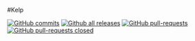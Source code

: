 #Kelp 

[![GitHub commits](https://img.shields.io/github/commits-since/PXAV/kelp/v1.0.0.svg)](https://GitHub.com/PXAV/kelp/commit/)
[![Github all releases](https://img.shields.io/github/downloads/Naereen/StrapDown.js/total.svg)](https://GitHub.com/Naereen/StrapDown.js/releases/)
[![GitHub pull-requests](https://img.shields.io/github/issues-pr/PXAV/kelp.svg)](https://GitHub.com/PXAV/kelp/pull/)
[![GitHub pull-requests closed](https://img.shields.io/github/issues-pr-closed/PXAV/kelp.svg)](https://GitHub.com/PXAV/kelp/pull/)